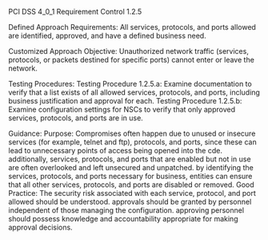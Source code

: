 PCI DSS 4_0_1 Requirement Control 1.2.5

Defined Approach Requirements:
All services, protocols, and ports allowed are identified, approved, and have a defined business need.

Customized Approach Objective:
Unauthorized network traffic (services, protocols, or packets destined for specific ports) cannot enter or leave the network.

Testing Procedures:
Testing Procedure 1.2.5.a: Examine documentation to verify that a list exists of all allowed services, protocols, and ports, including business justification and approval for each.
Testing Procedure 1.2.5.b: Examine configuration settings for NSCs to verify that only approved services, protocols, and ports are in use.

Guidance:
Purpose: Compromises often happen due to unused or insecure services (for example, telnet and ftp), protocols, and ports, since these can lead to unnecessary points of access being opened into the cde. additionally, services, protocols, and ports that are enabled but not in use are often overlooked and left unsecured and unpatched. by identifying the services, protocols, and ports necessary for business, entities can ensure that all other services, protocols, and ports are disabled or removed. Good Practice: The security risk associated with each service, protocol, and port allowed should be understood. approvals should be granted by personnel independent of those managing the configuration. approving personnel should possess knowledge and accountability appropriate for making approval decisions.